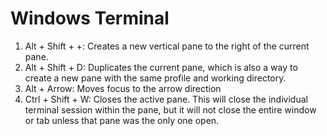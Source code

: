 # Windows Terminal 

1. Alt + Shift + +: Creates a new vertical pane to the right of the current pane.
3. Alt + Shift + D: Duplicates the current pane, which is also a way to create a new pane with the same profile and working directory.
4. Alt + Arrow: Moves focus to the arrow direction
5. Ctrl + Shift + W: Closes the active pane. This will close the individual terminal session within the pane, but it will not close the entire window or tab unless that pane was the only one open.
